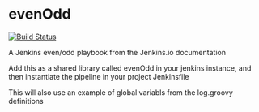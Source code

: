 # evenOdd
[![Build Status](http://192.168.145.128:8080/buildStatus/icon?job=libraries)](http://192.168.145.128:8080/job/libraries/)

A Jenkins even/odd playbook from the Jenkins.io documentation

Add this as a shared library called evenOdd in your jenkins
instance, and then instantiate the pipeline in your project Jenkinsfile

This will also use an example of global variabls from the log.groovy
definitions

